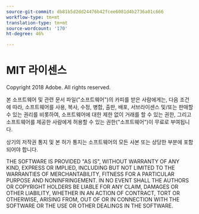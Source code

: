 ```yaml
---
source-git-commit: db81b5d2dd24476b42fcee6081d4b2736a01c666
workflow-type: tm+mt
translation-type: tm+mt
source-wordcount: '170'
ht-degree: 46%

---
```

# MIT 라이센스

Copyright 2018 Adobe. All rights reserved.

본 소프트웨어 및 관련 문서 파일(&quot;소프트웨어&quot;)의 카피를 받은 사람에게는, 다음 조건에 따라, 소프트웨어를 사용, 복사, 수정, 병합, 출판, 배포, 서브라이센스 및/또는 판매할 수 있는 권리를 비롯하여, 소프트웨어에 대한 제한 없이 거래를 할 수 있는 권한, 그리고 소프트웨어를 제공한 사람에게 허용할 수 있는 권한(&quot;소프트웨어&quot;)이 무료로 부여됩니다.

상기의 저작권 통지 및 본 허가 통지는 소프트웨어의 모든 사본 또는 상당한 부분에 포함되어야 합니다.

THE SOFTWARE IS PROVIDED &quot;AS IS&quot;, WITHOUT WARRANTY OF ANY KIND,
EXPRESS OR IMPLIED, INCLUDING BUT NOT LIMITED TO THE WARRANTIES OF
MERCHANTABILITY, FITNESS FOR A PARTICULAR PURPOSE AND
NONINFRINGEMENT. IN NO EVENT SHALL THE AUTHORS OR COPYRIGHT HOLDERS BE
LIABLE FOR ANY CLAIM, DAMAGES OR OTHER LIABILITY, WHETHER IN AN ACTION
OF CONTRACT, TORT OR OTHERWISE, ARISING FROM, OUT OF OR IN CONNECTION
WITH THE SOFTWARE OR THE USE OR OTHER DEALINGS IN THE SOFTWARE.

